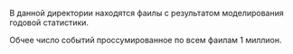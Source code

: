 В данной директории находятся фаилы с результатом моделирования годовой статистики.

Обчее число событий проссумированное по всем фаилам 1 миллион.